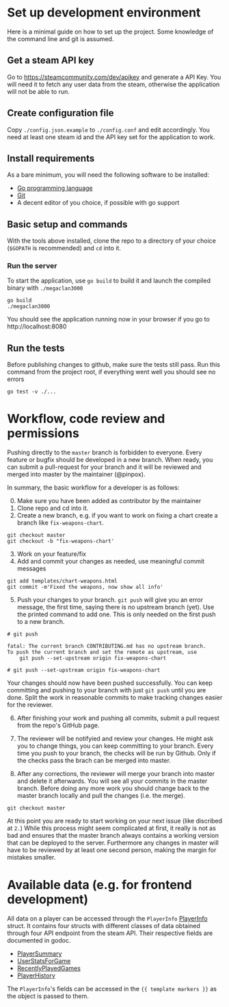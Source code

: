 # Set up development environment

Here is a minimal guide on how to set up the project. Some knowledge of the
command line and git is assumed.

## Get a steam API key

Go to https://steamcommunity.com/dev/apikey and generate a API Key. You will
need it to fetch any user data from the steam, otherwise the application will
not be able to run.

## Create configuration file

Copy `./config.json.example` to `./config.conf` and edit accordingly. You need
at least one steam id and the API key set for the application to work.

## Install requirements

As a bare minimum, you will need the following software to be installed:

- [Go programming language](https://golang.org/doc/install#install)
- [Git](https://git-scm.com/book/en/v2/Getting-Started-Installing-Git)
- A decent editor of you choice, if possible with go support

## Basic setup and commands

With the tools above installed, clone the repo to a directory of your choice
(`$GOPATH` is recommended) and `cd` into it.

### Run the server

To start the application, use `go build` to build it and launch the compiled
binary with `./megaclan3000`

```
go build
./megaclan3000
```

You should see the application  running now in your browser if you go to
http://localhost:8080

## Run the tests

Before publishing changes to github, make sure the tests still pass. Run this
command from the project root, if everything went well you should see no errors

```
go test -v ./...
```

# Workflow, code review and permissions

Pushing directly to the `master` branch is forbidden to everyone. Every feature
or bugfix should be developed in a new branch. When ready, you can submit a
pull-request for your branch and it will be reviewed and merged into master by
the maintainer (@pinpox).

In summary, the basic workflow for a developer is as follows:

0. Make sure you have been added as contributor by the maintainer
1. Clone repo and cd into it.
2. Create a new branch, e.g. if you want to work on fixing a chart create a
   branch like `fix-weapons-chart`.

```
git checkout master
git checkout -b "fix-weapons-chart'
```

3. Work on your feature/fix
4. Add and commit your changes as needed, use meaningful commit messages

```
git add templates/chart-weapons.html
git commit -m'Fixed the weapons, now show all info'
```

5. Push your changes to your branch. `git push` will give you an error message,
   the first time, saying there is no upstream branch (yet). Use the printed
   command to add one. This is only needed on the first push to a new branch.

```
# git push

fatal: The current branch CONTRIBUTING.md has no upstream branch.
To push the current branch and set the remote as upstream, use
    git push --set-upstream origin fix-weapons-chart

# git push --set-upstream origin fix-weapons-chart
```

Your changes should now have been pushed successfully. You can keep committing
and pushing to your branch with just `git push` until you are done. Split the
work in reasonable commits to make tracking changes easier for the reviewer.

6. After finishing your work and pushing all commits, submit a pull request from
   the repo's GitHub page.

7. The reviewer will be notifyied and review your changes. He might ask you to
   change things, you can keep committing to your branch. Every time you push to
   your branch, the checks will be run by Github. Only if the checks pass the
   brach can be merged into master.

8. After any corrections, the reviewer will merge your branch into master and
   delete it afterwards. You will see all your commits in the master branch.
   Before doing any more work you should change back to the master branch
   locally and pull the changes (i.e. the merge).

```
git checkout master
```

At this point you are ready to start working on your next issue (like discribed
at `2.`) While this process might seem complicated at first, it really is not as
bad and ensures that the master branch always contains a working version that
can be deployed to the server. Furthermore any changes in master will have to be
reviewed by at least one second person, making the margin for mistakes smaller.


# Available data (e.g. for frontend development)

All data on a player can be accessed through the `PlayerInfo`
[PlayerInfo](https://godoc.org/github.com/megclan3000/megaclan3000/internal/steamclient#PlayerInfo)
struct.  It contains four structs with different classes of data obtained through
four API endpoint from the steam API.  Their respective fields are documented in
godoc.
- [PlayerSummary](https://godoc.org/github.com/megclan3000/megaclan3000/internal/steamclient#PlayerSummary)
- [UserStatsForGame](https://godoc.org/github.com/megclan3000/megaclan3000/internal/steamclient#UserStatsForGame)
- [RecentlyPlayedGames](https://godoc.org/github.com/megclan3000/megaclan3000/internal/steamclient#RecentlyPlayedGames)
- [PlayerHistory](https://godoc.org/github.com/megclan3000/megaclan3000/internal/steamclient#PlayerHistory)

The `PlayerInfo`'s fields can be accessed in the `{{ template markers }}` as the object is passed to them.
